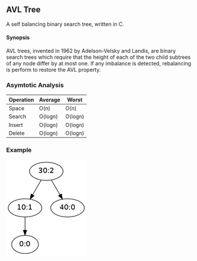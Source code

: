 AVL Tree
--------

A self balancing binary search tree, written in C.

#### Synopsis ####

AVL trees, invented in 1962 by Adelson-Velsky and Landis, are binary search trees which require that the height of each of the two child subtrees of any node differ by at most one. If any imbalance is detected, rebalancing is perform to restore the AVL property.

### Asymtotic Analysis ###

Operation|Average| Worst |
| ------ | ----- | ------|
| Space	 |O(n)   |O(n)	 |
| Search |O(logn)|O(logn)|
| Insert |O(logn)|O(logn)|
| Delete |O(logn)|O(logn)|

### Example ###

![AVL Tree Example](https://github.com/jharris319/100P-DSAL/blob/master/avlTree/graph.png)